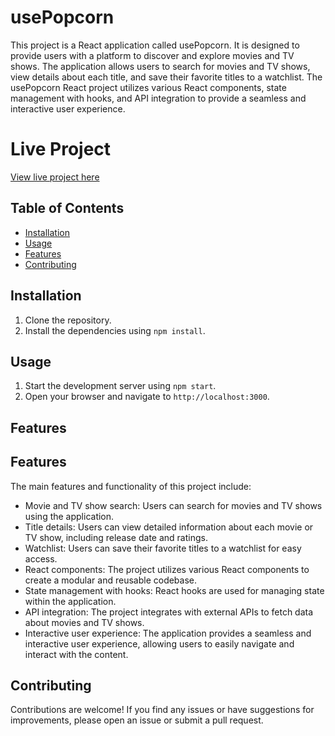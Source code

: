 # usePopcorn

This project is a React application called usePopcorn. It is designed to provide users with a platform to discover and explore movies and TV shows. The application allows users to search for movies and TV shows, view details about each title, and save their favorite titles to a watchlist. The usePopcorn React project utilizes various React components, state management with hooks, and API integration to provide a seamless and interactive user experience.

# Live Project

[View live project here](https://usepopcorn-kw.netlify.app/)

## Table of Contents

- [Installation](#installation)
- [Usage](#usage)
- [Features](#features)
- [Contributing](#contributing)

## Installation

1. Clone the repository.
2. Install the dependencies using `npm install`.

## Usage

1. Start the development server using `npm start`.
2. Open your browser and navigate to `http://localhost:3000`.

## Features

## Features

The main features and functionality of this project include:

- Movie and TV show search: Users can search for movies and TV shows using the application.
- Title details: Users can view detailed information about each movie or TV show, including release date and ratings.
- Watchlist: Users can save their favorite titles to a watchlist for easy access.
- React components: The project utilizes various React components to create a modular and reusable codebase.
- State management with hooks: React hooks are used for managing state within the application.
- API integration: The project integrates with external APIs to fetch data about movies and TV shows.
- Interactive user experience: The application provides a seamless and interactive user experience, allowing users to easily navigate and interact with the content.

## Contributing

Contributions are welcome! If you find any issues or have suggestions for improvements, please open an issue or submit a pull request.
